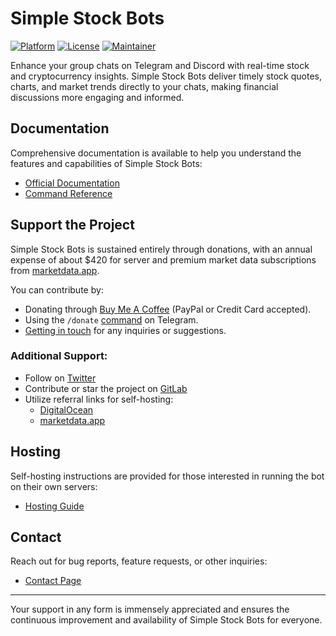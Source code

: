 # Simple Stock Bots

[![Platform](https://img.shields.io/badge/platform-Telegram%20%7C%20Discord-blue.svg)](https://t.me/SimpleStockBot)
[![License](https://img.shields.io/badge/license-MIT-blue.svg)](/LICENSE)
[![Maintainer](https://img.shields.io/badge/Maintainer-Anson-blue)](https://ansonbiggs.com)

Enhance your group chats on Telegram and Discord with real-time stock and cryptocurrency insights. Simple Stock Bots deliver timely stock quotes, charts, and market trends directly to your chats, making financial discussions more engaging and informed.

## Documentation

Comprehensive documentation is available to help you understand the features and capabilities of Simple Stock Bots:

- [Official Documentation](https://simplestockbot.com/)
- [Command Reference](https://simplestockbot.com/commands/)

## Support the Project

Simple Stock Bots is sustained entirely through donations, with an annual expense of about $420 for server and premium market data subscriptions from [marketdata.app](https://dashboard.marketdata.app/marketdata/aff/go/misterbiggs?keyword=repo).

You can contribute by:

- Donating through [Buy Me A Coffee](https://www.buymeacoffee.com/Anson) (PayPal or Credit Card accepted).
- Using the `/donate` [command](commands.md#donate-amount-in-usd) on Telegram.
- [Getting in touch](contact.md) for any inquiries or suggestions.

### Additional Support:

- Follow on [Twitter](https://twitter.com/AnsonBiggs)
- Contribute or star the project on [GitLab](https://gitlab.com/simple-stock-bots/simple-stock-bot)
- Utilize referral links for self-hosting:
  - [DigitalOcean](https://m.do.co/c/6b5df7ef55b6)
  - [marketdata.app](https://dashboard.marketdata.app/marketdata/aff/go/misterbiggs?keyword=web)

## Hosting

Self-hosting instructions are provided for those interested in running the bot on their own servers:

- [Hosting Guide](https://simplestockbot.com/hosting/)

## Contact

Reach out for bug reports, feature requests, or other inquiries:

- [Contact Page](https://simplestockbot.com/contact/)

---

Your support in any form is immensely appreciated and ensures the continuous improvement and availability of Simple Stock Bots for everyone.
